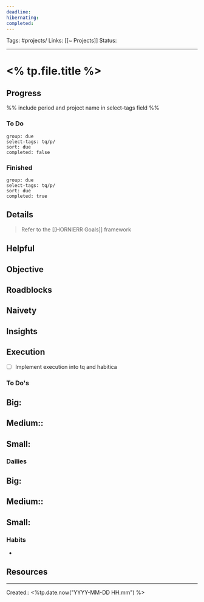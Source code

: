 ```yaml
---
deadline:
hibernating:
completed:
---
```

Tags: #projects/
Links: [[~ Projects]]
Status: 
___
# <% tp.file.title %>
## Progress
%% include period and project name in select-tags field %%
### To Do
```tq
group: due
select-tags: tq/p/
sort: due
completed: false

```
### Finished
```tq
group: due
select-tags: tq/p/
sort: due
completed: true

```
## Details
> Refer to the [[HORNIERR Goals]] framework

**Helpful**
- 

**Objective**
- 

**Roadblocks**
- 

**Naivety**
- 

**Insights**
- 
## Execution
- [ ] Implement execution into tq and habitica
### To Do's
**Big:**
- 

**Medium::**
- 

**Small:**
- 
### Dailies
**Big:**
- 

**Medium::**
- 

**Small:**
- 
### Habits
- 
## Resources

___
Created:: <%tp.date.now("YYYY-MM-DD HH:mm") %>